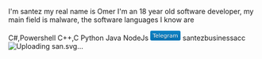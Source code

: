 I'm santez my real name is Omer I'm an 18 year old software developer, my main field is malware, the software languages I know are

C#,Powershell
C++,C
Python
Java
NodeJs
<svg xmlns="http://www.w3.org/2000/svg" xmlns:xlink="http://www.w3.org/1999/xlink" width="61" height="20" role="img" aria-label="Telegram"><title>Telegram</title><linearGradient id="s" x2="0" y2="100%"><stop offset="0" stop-color="#bbb" stop-opacity=".1"/><stop offset="1" stop-opacity=".1"/></linearGradient><clipPath id="r"><rect width="61" height="20" rx="3" fill="#fff"/></clipPath><g clip-path="url(#r)"><rect width="0" height="20" fill="#007ec6"/><rect x="0" width="61" height="20" fill="#007ec6"/><rect width="61" height="20" fill="url(#s)"/></g><g fill="#fff" text-anchor="middle" font-family="Verdana,Geneva,DejaVu Sans,sans-serif" text-rendering="geometricPrecision" font-size="110"><text aria-hidden="true" x="305" y="150" fill="#010101" fill-opacity=".3" transform="scale(.1)" textLength="510">Telegram</text><text x="305" y="140" transform="scale(.1)" fill="#fff" textLength="510">Telegram</text></g></svg> santezbusinessacc
![Uploading san.svg…]()
